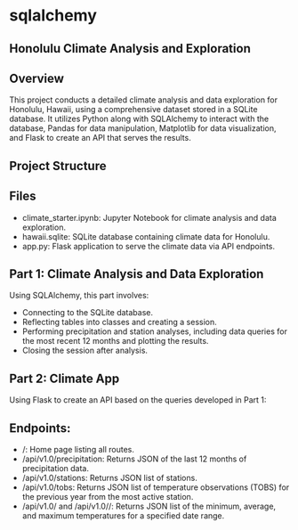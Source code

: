 # sqlalchemy

## Honolulu Climate Analysis and Exploration

## Overview

This project conducts a detailed climate analysis and data exploration for Honolulu, Hawaii, using a comprehensive dataset stored in a SQLite database. It utilizes Python along with SQLAlchemy to interact with the database, Pandas for data manipulation, Matplotlib for data visualization, and Flask to create an API that serves the results.

## Project Structure

## Files
- climate_starter.ipynb: Jupyter Notebook for climate analysis and data exploration.
- hawaii.sqlite: SQLite database containing climate data for Honolulu.
- app.py: Flask application to serve the climate data via API endpoints.
## Part 1: Climate Analysis and Data Exploration
Using SQLAlchemy, this part involves:

- Connecting to the SQLite database.
- Reflecting tables into classes and creating a session.
- Performing precipitation and station analyses, including data queries for the most recent 12 months and plotting the results.
- Closing the session after analysis.
## Part 2: Climate App
Using Flask to create an API based on the queries developed in Part 1:

## Endpoints:
- /: Home page listing all routes.
- /api/v1.0/precipitation: Returns JSON of the last 12 months of precipitation data.
- /api/v1.0/stations: Returns JSON list of stations.
- /api/v1.0/tobs: Returns JSON list of temperature observations (TOBS) for the previous year from the most active station.
- /api/v1.0/<start> and /api/v1.0/<start>/<end>: Returns JSON list of the minimum, average, and maximum temperatures for a specified date range.
